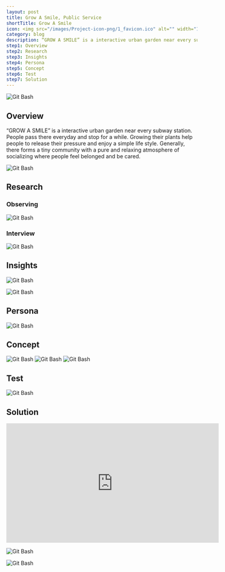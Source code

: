 ```yaml
---
layout: post
title: Grow A Smile, Public Service
shortTitle: Grow A Smile
icon: <img src="/images/Project-icon-png/1_favicon.ico" alt="" width="100"/>
category: blog
description: “GROW A SMILE” is a interactive urban garden near every subway station. People pass there everyday and stop for a while. Growing their plants help people to release their pressure and enjoy a simple life style. Generally, there forms a tiny community with a pure and relaxing atmosphere of socializing where people feel belonged and be cared.
step1: Overview
step2: Research
step3: Insights
step4: Persona
step5: Concept
step6: Test
step7: Solution
---
```


<head>

<head>

<body>
  
 <p><img alt="Git Bash" src="images/GAS/GAS-img-01.jpg"/></p> 

 
<div id="step1" class="dowebok">
<h2>Overview</h2>
  
 <p> “GROW A SMILE” is a interactive urban garden near every subway station. People pass there everyday and stop for a while. Growing their plants help people to release their pressure and enjoy a simple life style. Generally, there forms a tiny community with a pure and relaxing atmosphere of socializing where people feel belonged and be cared.</p> 
 <p><img alt="Git Bash" src="images/GAS/GAS-img-02.jpg"/></p> 


</div>

<div id="step2" class="dowebok">

<h2>Research</h2>
<h3>Observing</h3>

 <p><img alt="Git Bash" src="images/GAS/GAS-img-03.jpg"/></p> 
<h3>Interview</h3>
 <p><img alt="Git Bash" src="images/GAS/GAS-img-04.jpg"/></p> 


</div>

<div id="step3" class="dowebok">

<h2>Insights</h2>

<p><img alt="Git Bash" src="images/GAS/GAS-img-05.jpg"/></p>
<p><img alt="Git Bash" src="images/GAS/GAS-img-06.jpg"/></p>


</div>

<div id="step4" class="dowebok">

<h2>Persona</h2>
<p><img alt="Git Bash" src="images/GAS/GAS-img-07.jpg"/></p>
</div>

<div id="step5" class="dowebok">

<h2>Concept</h2>
<p>
<img alt="Git Bash" src="images/GAS/GAS-img-08.jpg"/>
<img alt="Git Bash" src="images/GAS/GAS-img-09.jpg"/>
<img alt="Git Bash" src="images/GAS/GAS-img-10.jpg"/>
</p>
</div>

<div id="step6" class="dowebok">


<h2>Test</h2>
<p><img alt="Git Bash" src="images/GAS/GAS-img-11.jpg"/></p>


</div>

<div id="step7" class="dowebok">

<h2>Solution</h2>
<p><iframe width="560" height="315" src="https://www.youtube.com/embed/vBNAP6--ncI" frameborder="0" allow="accelerometer; autoplay; encrypted-media; gyroscope; picture-in-picture" allowfullscreen></iframe></p>

<p><img alt="Git Bash" src="images/GAS/GAS-img-12.svg"/></p>
<p><img alt="Git Bash" src="images/GAS/GAS-img-13.jpg"/></p>
</div>



</body>
